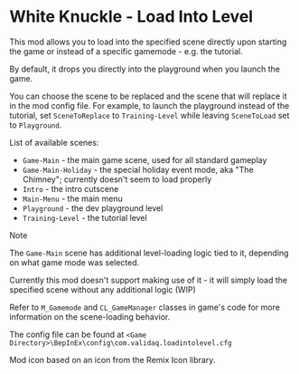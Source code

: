 # White Knuckle - Load Into Level

This mod allows you to load into the specified scene directly upon starting the game or instead of a specific gamemode - e.g. the tutorial.

By default, it drops you directly into the playground when you launch the game.

You can choose the scene to be replaced and the scene that will replace it in the mod config file.
For example, to launch the playground instead of the tutorial, set `SceneToReplace` to `Training-Level` while leaving `SceneToLoad` set to `Playground`.

List of available scenes:
* `Game-Main` - the main game scene, used for all standard gameplay
* `Game-Main-Holiday` - the special holiday event mode, aka "The Chimney"; currently doesn't seem to load properly
* `Intro` - the intro cutscene
* `Main-Menu` - the main menu
* `Playground` - the dev playground level
* `Training-Level` - the tutorial level

> [!NOTE]
> The `Game-Main` scene has additional level-loading logic tied to it, depending on what game mode was selected.
>
> Currently this mod doesn't support making use of it - it will simply load the specified scene without any additional logic (WIP)
>
> Refer to `M_Gamemode` and `CL_GameManager` classes in game's code for more information on the scene-loading behavior.

The config file can be found at `<Game Directory>\BepInEx\config\com.validaq.loadintolevel.cfg`

Mod icon based on an icon from the Remix Icon library.
